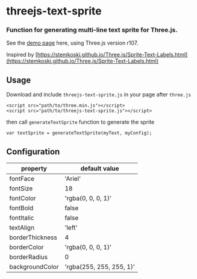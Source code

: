 # threejs-text-sprite
### Function for generating multi-line text sprite for Three.js.

See the [demo page](https://southpawgoblin.github.io/threejs-text-sprite/) here, using Three.js version r107.

Inspired by [https://stemkoski.github.io/Three.js/Sprite-Text-Labels.html](https://stemkoski.github.io/Three.js/Sprite-Text-Labels.html)

## Usage
Download and include `threejs-text-sprite.js` in your page after `three.js`
```
<script src="path/to/three.min.js"></script>
<script src="path/to/threejs-text-sprite.js"></script>
```

then call `generateTextSprite` function to generate the sprite
```
var textSprite = generateTextSprite(myText, myConfig);
```

## Configuration
|property|default value|
|-|-|
|fontFace|'Ariel'|
|fontSize|18|
|fontColor|'rgba(0, 0, 0, 1)'|
|fontBold|false|
|fontItalic|false|
|textAlign|'left'|
|borderThickness|4|
|borderColor|'rgba(0, 0, 0, 1)'|
|borderRadius|0|
|backgroundColor|'rgba(255, 255, 255, 1)'|
